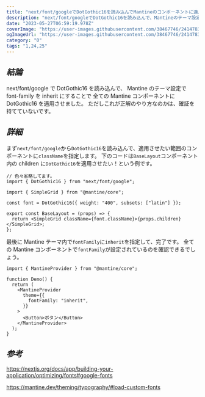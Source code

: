 ```yaml
---
title: "next/font/googleでDotGothic16を読み込んでMantineのコンポーネントに適用する"
description: "next/font/googleでDotGothic16を読み込んで、Mantineのテーマ設定でfont-familyをinheritにした"
date: "2023-05-27T06:59:19.978Z"
coverImage: "https://user-images.githubusercontent.com/38467746/241478306-f7a8047f-faac-4ba6-b05c-1ae1e4df29e3.jpeg"
ogImageUrl: "https://user-images.githubusercontent.com/38467746/241478306-f7a8047f-faac-4ba6-b05c-1ae1e4df29e3.jpeg"
category: "0"
tags: "1,24,25"
---
```


## _結論_

next/font/google で DotGothic16 を読み込んで、
Mantine のテーマ設定で font-family を inherit にすることで
全ての Mantine コンポーネントに DotGothic16 を適用させました。
ただしこれが正解のやり方なのかは、確証を持てていないです。

## _詳細_

まず`next/font/google`から`DotGothic16`を読み込んで、適用させたい範囲のコンポーネントに`className`を指定します。
下のコードは`BaseLayout`コンポーネント内の children に`DotGothic16`を適用させたい！という例です。

```tsx
// 色々省略してます。
import { DotGothic16 } from "next/font/google";

import { SimpleGrid } from "@mantine/core";

const font = DotGothic16({ weight: "400", subsets: ["latin"] });

export const BaseLayout = (props) => {
  return <SimpleGrid className={font.className}>{props.children}</SimpleGrid>;
};
```

最後に Mantine テーマ内で`fontFamily`に`inherit`を指定して、完了です。
全ての Mantine コンポーネントで`fontFamily`が設定されているのを確認できるでしょう。

```tsx
import { MantineProvider } from "@mantine/core";

function Demo() {
  return (
    <MantineProvider
      theme={{
        fontFamily: "inherit",
      }}
    >
      <Button>ボタン</Button>
    </MantineProvider>
  );
}
```

## _参考_

https://nextjs.org/docs/app/building-your-application/optimizing/fonts#google-fonts

https://mantine.dev/theming/typography/#load-custom-fonts
